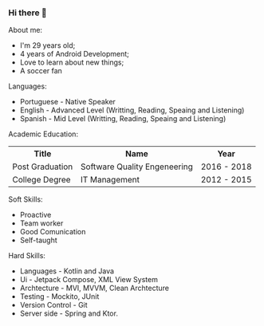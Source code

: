 ### Hi there 👋

About me:

- I'm 29 years old;
- 4 years of Android Development;
- Love to learn about new things;
- A soccer fan

Languages:

- Portuguese - Native Speaker
- English - Advanced Level (Writting, Reading, Speaing and Listening)
- Spanish - Mid Level (Writting, Reading, Speaing and Listening)

Academic Education:

<table>
  <tr>
    <th>Title</th>
    <th>Name</th>
    <th>Year</th>
  </tr>
  <tr>
    <td>Post Graduation</td>
    <td>Software Quality Engeneering</td>
    <td>2016 - 2018</td>
  </tr>
  <tr>
    <td>College Degree</td>
    <td>IT Management</td>
    <td>2012 - 2015</td>
  </tr>
</table>


Soft Skills:
- Proactive
- Team worker
- Good Comunication
- Self-taught

Hard Skills:
- Languages - Kotlin and Java
- Ui - Jetpack Compose, XML View System
- Archtecture - MVI, MVVM, Clean Archtecture
- Testing - Mockito, JUnit
- Version Control - Git
- Server side - Spring and Ktor.
  

  


<!--
**bnnascimento94/bnnascimento94** is a ✨ _special_ ✨ repository because its `README.md` (this file) appears on your GitHub profile.

Here are some ideas to get you started:

- 🔭 I’m currently working on ...
- 🌱 I’m currently learning ...
- 👯 I’m looking to collaborate on ...
- 🤔 I’m looking for help with ...
- 💬 Ask me about ...
- 📫 How to reach me: ...
- 😄 Pronouns: ...
- ⚡ Fun fact: ...
-->
